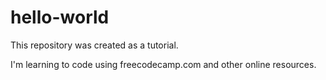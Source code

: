 # hello-world
This repository was created as a tutorial.

I'm learning to code using freecodecamp.com and other online resources.
